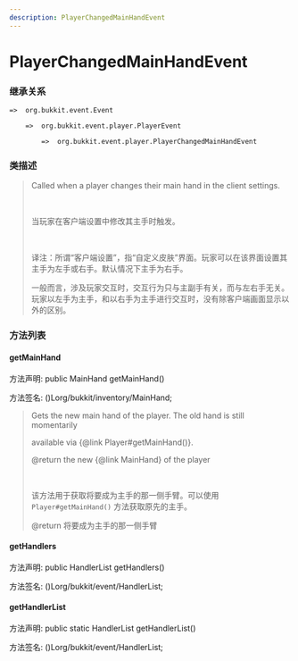 ```yaml
---
description: PlayerChangedMainHandEvent
---
```


# PlayerChangedMainHandEvent

### 继承关系

    =>  org.bukkit.event.Event

        =>  org.bukkit.event.player.PlayerEvent

            =>  org.bukkit.event.player.PlayerChangedMainHandEvent

### 类描述

> Called when a player changes their main hand in the client settings.
> 
> <br>
> 
> 当玩家在客户端设置中修改其主手时触发。
> 
> <br>
> 
> 译注：所谓“客户端设置”，指“自定义皮肤”界面。玩家可以在该界面设置其主手为左手或右手。默认情况下主手为右手。
> 
> 一般而言，涉及玩家交互时，交互行为只与主副手有关，而与左右手无关。玩家以左手为主手，和以右手为主手进行交互时，没有除客户端画面显示以外的区别。

### 方法列表

#### getMainHand

方法声明: public MainHand getMainHand()

方法签名: ()Lorg/bukkit/inventory/MainHand;

> Gets the new main hand of the player. The old hand is still momentarily
> 
> available via {@link Player#getMainHand()}.
> 
> @return the new {@link MainHand} of the player
> 
> <br>
> 
> 该方法用于获取将要成为主手的那一侧手臂。可以使用 `Player#getMainHand()` 方法获取原先的主手。
> 
> @return 将要成为主手的那一侧手臂

#### getHandlers

方法声明: public HandlerList getHandlers()

方法签名: ()Lorg/bukkit/event/HandlerList;

#### getHandlerList

方法声明: public static HandlerList getHandlerList()

方法签名: ()Lorg/bukkit/event/HandlerList;